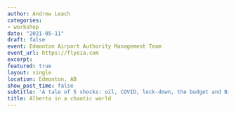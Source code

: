 ```yaml
---
author: Andrew Leach
categories:
- workshop
date: "2021-05-11"
draft: false
event: Edmonton Airport Authority Management Team
event_url: https://flyeia.com
excerpt: 
featured: true
layout: single
location: Edmonton, AB
show_post_time: false
subtitle: 'A tale of 5 shocks: oil, COVID, lock-down, the budget and Biden'
title: Alberta in a chaotic world
---
```


